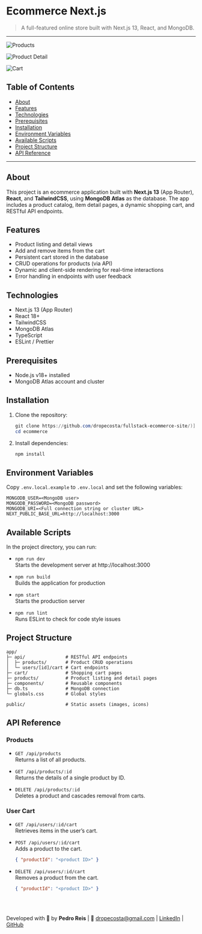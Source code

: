 # Ecommerce Next.js

> A full-featured online store built with Next.js 13, React, and MongoDB.

---

![Products](https://github.com/user-attachments/assets/29578f18-31a6-471a-a006-45b7dfc9e800)

![Product Detail](https://github.com/user-attachments/assets/210d69bf-2d77-44eb-834b-15ed408d86be)

![Cart](https://github.com/user-attachments/assets/14be8ce4-ca5e-42a3-8a9d-5e8c852ac04a)


## Table of Contents

- [About](#about)
- [Features](#features)
- [Technologies](#technologies)
- [Prerequisites](#prerequisites)
- [Installation](#installation)
- [Environment Variables](#environment-variables)
- [Available Scripts](#available-scripts)
- [Project Structure](#project-structure)
- [API Reference](#api-reference)

---

## About

This project is an ecommerce application built with **Next.js 13** (App Router), **React**, and **TailwindCSS**, using **MongoDB Atlas** as the database. The app includes a product catalog, item detail pages, a dynamic shopping cart, and RESTful API endpoints.

## Features

- Product listing and detail views
- Add and remove items from the cart
- Persistent cart stored in the database
- CRUD operations for products (via API)
- Dynamic and client-side rendering for real-time interactions
- Error handling in endpoints with user feedback

## Technologies

- Next.js 13 (App Router)
- React 18+
- TailwindCSS
- MongoDB Atlas
- TypeScript
- ESLint / Prettier

## Prerequisites

- Node.js v18+ installed
- MongoDB Atlas account and cluster

## Installation

1. Clone the repository:
   ```powershell
   git clone https://github.com/dropecosta/fullstack-ecommerce-site/)](https://github.com/dropecosta/fullstack-ecommerce-site/
   cd ecommerce
   ```
2. Install dependencies:
   ```powershell
   npm install
   ```

## Environment Variables

Copy `.env.local.example` to `.env.local` and set the following variables:

```dotenv
MONGODB_USER=<MongoDB user>
MONGODB_PASSWORD=<MongoDB password>
MONGODB_URI=<Full connection string or cluster URL>
NEXT_PUBLIC_BASE_URL=http://localhost:3000
```

## Available Scripts

In the project directory, you can run:

- `npm run dev`  
  Starts the development server at http://localhost:3000

- `npm run build`  
  Builds the application for production

- `npm start`  
  Starts the production server

- `npm run lint`  
  Runs ESLint to check for code style issues

## Project Structure

```text
app/
├─ api/               # RESTful API endpoints
│  ├─ products/       # Product CRUD operations
│  └─ users/[id]/cart # Cart endpoints
├─ cart/              # Shopping cart pages
├─ products/          # Product listing and detail pages
├─ components/        # Reusable components
├─ db.ts              # MongoDB connection
└─ globals.css        # Global styles

public/               # Static assets (images, icons)
```

## API Reference

### Products

- `GET /api/products`  
  Returns a list of all products.

- `GET /api/products/:id`  
  Returns the details of a single product by ID.

- `DELETE /api/products/:id`  
  Deletes a product and cascades removal from carts.

### User Cart

- `GET /api/users/:id/cart`  
  Retrieves items in the user’s cart.

- `POST /api/users/:id/cart`  
  Adds a product to the cart.  
  ```json
  { "productId": "<product ID>" }
  ```

- `DELETE /api/users/:id/cart`  
  Removes a product from the cart.  
  ```json
  { "productId": "<product ID>" }
  ```
  <br/><br/>


Developed with 🧡 by **Pedro Reis**  | 📧 dropecosta@gmail.com  | [LinkedIn](https://www.linkedin.com/in/dropecosta/) | [GitHub](https://github.com/dropecosta)
